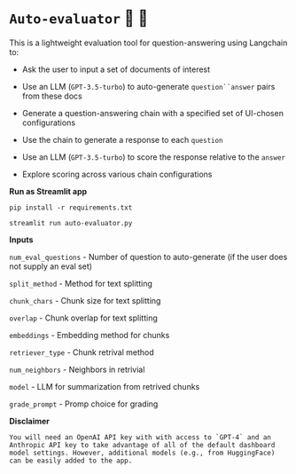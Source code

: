 # `Auto-evaluator` :brain: :memo:

This is a lightweight evaluation tool for question-answering using Langchain to:

- Ask the user to input a set of documents of interest

- Use an LLM (`GPT-3.5-turbo`) to auto-generate `question``answer` pairs from these docs

- Generate a question-answering chain with a specified set of UI-chosen configurations

- Use the chain to generate a response to each `question`

- Use an LLM (`GPT-3.5-turbo`) to score the response relative to the `answer`

- Explore scoring across various chain configurations

**Run as Streamlit app**

`pip install -r requirements.txt`

`streamlit run auto-evaluator.py`

**Inputs**

`num_eval_questions` - Number of question to auto-generate (if the user does not supply an eval set)

`split_method` - Method for text splitting

`chunk_chars` - Chunk size for text splitting
 
`overlap` - Chunk overlap for text splitting
  
`embeddings` - Embedding method for chunks
 
`retriever_type` - Chunk retrival method

`num_neighbors` - Neighbors in retrivial 

`model` - LLM for summarization from retrived chunks 

`grade_prompt` - Promp choice for grading

**Disclaimer**

```You will need an OpenAI API key with with access to `GPT-4` and an Anthropic API key to take advantage of all of the default dashboard model settings. However, additional models (e.g., from HuggingFace) can be easily added to the app.```
